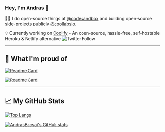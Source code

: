 ### Hey, I'm Andras 👋

🧙‍♂️ I do open-source things at [@codesandbox](https://codesandbox.io) and building open-source side-projects publicly [@coollabsio](https://coollabs.io).


💡 Currently working on [Coolify](https://coollabs.io/coolify) - An open-source, hassle-free, self-hostable Heroku & Netlify alternative 
<img alt="Twitter Follow" src="https://img.shields.io/twitter/follow/andrasbacsai?color=black&label=Follow%20my%20journey%20on%20Twitter&style=for-the-badge">

--- 

## 🎉 What I'm proud of

[![Readme Card](https://github-readme-stats.vercel.app/api/pin/?username=coollabsio&repo=coolify&theme=buefy)](https://github.com/coollabsio/coolify)

[![Readme Card](https://github-readme-stats.vercel.app/api/pin/?username=andrasbacsai&repo=machine-learning-api&theme=buefy)](https://github.com/andrasbacsai/machine-learning-api)

---

## &#x1f4c8; My GitHub Stats

[![Top Langs](https://github-readme-stats.vercel.app/api/top-langs/?username=andrasbacsai&hide=java,html,css&theme=buefy&count_private=true)](https://github.com/andrasbacsai/github-readme-stats)

[![AndrasBacsai's GitHub stats](https://github-readme-stats.vercel.app/api?username=andrasbacsai&show_icons=true&theme=buefy&count_private=true)](https://github.com/andrasbacsai/github-readme-stats)



<!--
**andrasbacsai/andrasbacsai** is a ✨ _special_ ✨ repository because its `README.md` (this file) appears on your GitHub profile.

Here are some ideas to get you started:

- 🔭 I’m currently working on ...
- 🌱 I’m currently learning ...
- 👯 I’m looking to collaborate on ...
- 🤔 I’m looking for help with ...
- 💬 Ask me about ...
- 📫 How to reach me: ...
- 😄 Pronouns: ...
- ⚡ Fun fact: ...
-->
